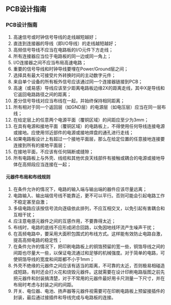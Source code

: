 ## PCB设计指南

### PCB设计指南

1. 高速信号或时钟信号导线的走线越短越好；
2. 直连到连接器的导线（即I/O导线）的走线越短越好；
3. 高频信号导线不应当在电路板的I/O元件下方走线；
4. 所有连接器应当位于电路板的同一边或同一角上；
5. I/O连接器之间不应当布局高速电路；
6. 重要的信号导线和时钟导线要埋在Power/Ground层之间；
7. 选择具有最大可接受片外转换时间的主动数字元件；
8. 来自单个设备的所有板外信号应该通过同一个连接器链接到PCB；
9. 高速（或易感）导线应该至少距离电路板边缘2X的距离走线，其中X是导线和它返回电路路径之间的距离；
10. 差分信号导线对应当布线在一起，并始终保持相同距离；
11. 所有相对于同一个返回层（如GND层）的电源层（如电压层）应当在同一层布线；
12. 在给定层上的任意两个电源平面（覆铜区域）的间距应至少为3mm；
13. 在具有电源和接地平面（覆铜区域）的电路板上，不得使用任何导线连接电源或接地。应使用邻近部件的电源或接地焊盘的通孔进行走线；
14. 如果电路板设计上有超过一个接地平面层，那么在给定位置的任意接地连接要连接到所有的接地平面层；
15. 在接地平面，不应该有任何隔断或缝隙；
16. 所有电路板上与外壳、线缆和其他优良天线部件有接触或耦合的电源或接地导体在高频段应当连接在一起；

#### 元器件布局和布线规则

1. 在条件允许的情况下，电路的输入端与输出端的器件应该尽量远离；
2. 电路输入、输出端信号线不能靠近，更不可以平行。否则可能会引起电路工作不稳定甚至自激；
3. 多级电路应该按信号流向逐级依此排列，不应互相交叉，以免引起有害耦合和互相干扰；
4. 应注意电感元器件之间的互感作用，不要靠得太近；
5. 布线时，电路的底线不应形成闭合回路，以免因地线环流产生噪声干扰；
6. 在高频电路中，要采用大面积包围式的布线方式。这样能有效防止电路自激，提高高频电路的稳定性；
7. 在条件允许的情况下，把印刷电路板上的铜箔预留的宽一些，铜箔导线之间的间距也尽量大一些，以保证电流通过和足够的机械强度。对于简单的电路，可使铜箔导线的宽度和间距都不小于1mm；
8. 外壳不绝缘的元器件之间应该有适当的距离，不可靠的太近，否则极易相碰造成短路，有时还会打火花和烧毁元器件。这就需要在设计印刷电路版图之前先把元器件和封装搞清楚，对于不常用的元器件最好用卡尺测量一下尺寸，并在布局时考虑与封装之间的间距。
9. 开关、电位器、电池、扬声器等元器件视需要可在印刷电路板上预留接插件的封装，最后通过接插件和导线完成与电路板的连接。

